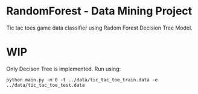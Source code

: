 # RandomForest - Data Mining Project
Tic tac toes game data classifier using Radom Forest Decision Tree Model.
# WIP
Only Decison Tree is implemented.
Run using:
```
python main.py -m 0 -t ../data/tic_tac_toe_train.data -e ../data/tic_tac_toe_test.data
```

